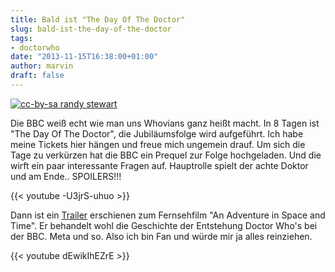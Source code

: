 ```yaml
---
title: Bald ist "The Day Of The Doctor"
slug: bald-ist-the-day-of-the-doctor
tags:
- doctorwho
date: "2013-11-15T16:38:00+01:00"
author: marvin
draft: false
---
```

[![cc-by-sa randy stewart](/images/2513544827_7b72d29a5a_b.jpg)](https://secure.flickr.com/photos/stewtopia/2513544827/)

Die BBC weiß echt wie man uns Whovians ganz heißt macht. In 8 Tagen ist
"The Day Of The Doctor", die Jubiläumsfolge wird aufgeführt. Ich habe
meine Tickets hier hängen und freue mich ungemein drauf. Um sich die
Tage zu verkürzen hat die BBC ein Prequel zur Folge hochgeladen. Und die
wirft ein paar interessante Fragen auf. Hauptrolle spielt der achte
Doktor und am Ende.. SPOILERS!!!

{{< youtube -U3jrS-uhuo >}}

Dann ist ein
[Trailer](http://www.doctorwho.tv/whats-new/video/trailer-an-adventure-in-space-and-time)
erschienen zum Fernsehfilm "An Adventure in Space and Time". Er
behandelt wohl die Geschichte der Entstehung Doctor Who's bei der BBC.
Meta und so. Also ich bin Fan und würde mir ja alles reinziehen.

{{< youtube dEwikIhEZrE >}}